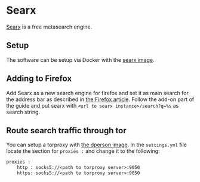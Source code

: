# Searx

[Searx](https://searx.me) is a free metasearch engine.

## Setup

The software can be setup via Docker with the
[searx image](./docker-images/searx_-_searx.md).

## Adding to Firefox

Add Searx as a new search engine for firefox and set it as main search for the
address bar as described in [the Firefox article](./firefox.md).
Follow the add-on part of the guide and put searx with
`<url to searx instance>/search?q=%s` as search string.

## Route search traffic through tor

You can setup a torproxy with [the dperson image](./docker-images/dperson_-_torproxy.md).
In the `settings.yml` file locate the section for `proxies :` and
change it to the following:

```txt
proxies :
    http : socks5://<path to torproxy server>:9050
    https: socks5://<path to torproxy server>:9050
```
